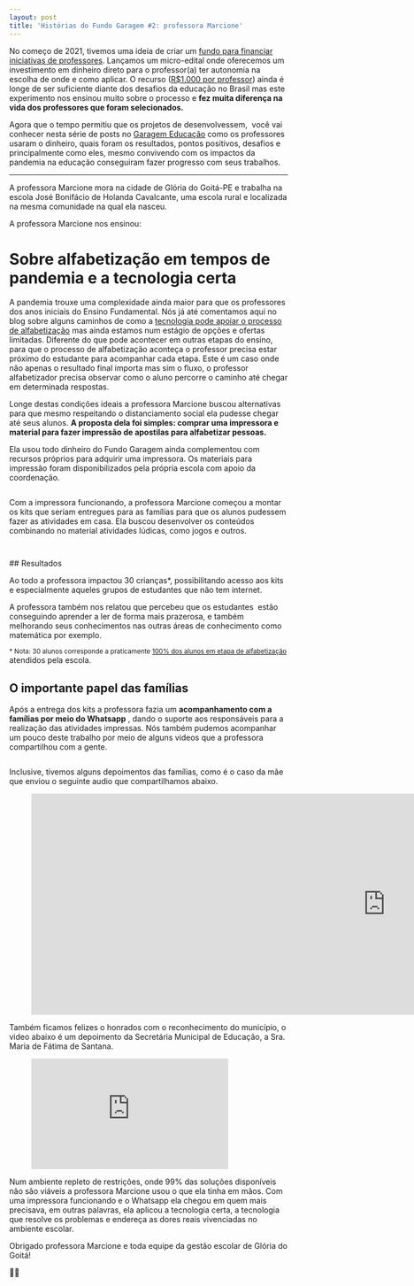 ```yaml
---
layout: post
title: 'Histórias do Fundo Garagem #2: professora Marcione'
---
```


No começo de 2021, tivemos uma ideia de criar um [fundo para financiar iniciativas de professores](/fundo-garagem-educacao/). Lançamos um micro-edital onde oferecemos um investimento em dinheiro direto para o professor(a) ter autonomia na escolha de onde e como aplicar. O recurso ([R$1.000 por professor](/5-selecionados-fundo-1-garagem-educacao/)) ainda é longe de ser suficiente diante dos desafios da educação no Brasil mas este experimento nos ensinou muito sobre o processo e **fez muita diferença na vida dos professores que foram selecionados.**

Agora que o tempo permitiu que os projetos de desenvolvessem, &nbsp;você vai conhecer nesta série de posts no [Garagem Educação](/p/8d1bb367-6f94-4e2d-8e63-c2722e38b563/www.garagemeducacao.com) como os professores usaram o dinheiro, quais foram os resultados, pontos positivos, desafios e principalmente como eles, mesmo convivendo com os impactos da pandemia na educação conseguiram fazer progresso com seus trabalhos. &nbsp;

* * *

A professora Marcione mora na cidade de Glória do Goitá-PE e trabalha na escola José Bonifácio de Holanda Cavalcante, uma escola rural e localizada na mesma comunidade na qual ela nasceu.

A professora Marcione nos ensinou:

# **Sobre alfabetização em tempos de pandemia e a tecnologia certa**

A pandemia trouxe uma complexidade ainda maior para que os professores dos anos iniciais do Ensino Fundamental. Nós já até comentamos aqui no blog sobre alguns caminhos de como a [tecnologia pode apoiar o processo de alfabetização](/tecnologia-alfabetizacao/) mas ainda estamos num estágio de opções e ofertas limitadas. Diferente do que pode acontecer em outras etapas do ensino, para que o processo de alfabetização aconteça o professor precisa estar próximo do estudante para acompanhar cada etapa. Este é um caso onde não apenas o resultado final importa mas sim o fluxo, o professor alfabetizador precisa observar como o aluno percorre o caminho até chegar em determinada respostas.

Longe destas condições ideais a professora Marcione buscou alternativas para que mesmo respeitando o distanciamento social ela pudesse chegar até seus alunos. **A proposta dela foi simples: comprar uma impressora e material para fazer impressão de apostilas para alfabetizar pessoas.**

Ela usou todo dinheiro do Fundo Garagem ainda complementou com recursos próprios para adquirir uma impressora. Os materiais para impressão foram disponibilizados pela própria escola com apoio da coordenação.

<figure class="kg-card kg-image-card"><img src="/content/images/2021/07/Screen-Shot-2021-07-25-at-16.35.29.png" class="kg-image" alt srcset="/content/images/size/w600/2021/07/Screen-Shot-2021-07-25-at-16.35.29.png 600w, /content/images/size/w1000/2021/07/Screen-Shot-2021-07-25-at-16.35.29.png 1000w, /content/images/size/w1600/2021/07/Screen-Shot-2021-07-25-at-16.35.29.png 1600w, /content/images/2021/07/Screen-Shot-2021-07-25-at-16.35.29.png 2242w" sizes="(min-width: 720px) 720px"></figure>

Com a impressora funcionando, a professora Marcione começou a montar os kits que seriam entregues para as famílias para que os alunos pudessem fazer as atividades em casa. Ela buscou desenvolver os conteúdos combinando no material atividades lúdicas, como jogos e outros.

<figure class="kg-card kg-image-card"><img src="/content/images/2021/07/Screen-Shot-2021-07-25-at-17.32.51.png" class="kg-image" alt></figure><figure class="kg-card kg-image-card"><img src="/content/images/2021/07/Screen-Shot-2021-07-25-at-16.01.45.png" class="kg-image" alt srcset="/content/images/size/w600/2021/07/Screen-Shot-2021-07-25-at-16.01.45.png 600w, /content/images/size/w1000/2021/07/Screen-Shot-2021-07-25-at-16.01.45.png 1000w, /content/images/size/w1600/2021/07/Screen-Shot-2021-07-25-at-16.01.45.png 1600w, /content/images/2021/07/Screen-Shot-2021-07-25-at-16.01.45.png 2252w" sizes="(min-width: 720px) 720px"></figure>
## Resultados 

Ao todo a professora impactou 30 crianças\*, possibilitando acesso aos kits e especialmente aqueles grupos de estudantes que não tem internet.

A professora também nos relatou que percebeu que os estudantes &nbsp;estão conseguindo aprender a ler de forma mais prazerosa, e também melhorando seus conhecimentos nas outras áreas de conhecimento como matemática por exemplo.

<!--kg-card-begin: html--><small>* Nota: 30 alunos corresponde a praticamente <a href="https://www.qedu.org.br/escola/86748-escola-jose-bonifacio-de-holanda-cavalcanti/sobre">100% dos alunos em etapa de alfabetização</a></small> atendidos pela escola. <!--kg-card-end: html-->

## O importante papel das famílias 

Após a entrega dos kits a professora fazia um **acompanhamento com a famílias por meio do Whatsapp** , dando o suporte aos responsáveis para a realização das atividades impressas. Nós também pudemos acompanhar um pouco deste trabalho por meio de alguns videos que a professora compartilhou com a gente.

<figure class="kg-card kg-image-card"><img src="/content/images/2021/07/Screen-Shot-2021-07-25-at-17.29.12.png" class="kg-image" alt></figure>

Inclusive, tivemos alguns depoimentos das famílias, como é o caso da mãe que enviou o seguinte audio que compartilhamos abaixo.

<figure class="kg-card kg-embed-card"><iframe width="1280" height="400" scrolling="no" frameborder="no" src="https://w.soundcloud.com/player/?visual=true&amp;url=https%3A%2F%2Fapi.soundcloud.com%2Ftracks%2F1093927753&amp;show_artwork=true&amp;maxwidth=1280"></iframe></figure>

Também ficamos felizes o honrados com o reconhecimento do município, o video abaixo é um depoimento da Secretária Municipal de Educação, a Sra. Maria de Fátima de Santana.

<figure class="kg-card kg-embed-card"><iframe width="356" height="200" src="https://www.youtube.com/embed/OFMgfHvWyGY?feature=oembed" frameborder="0" allow="accelerometer; autoplay; clipboard-write; encrypted-media; gyroscope; picture-in-picture" allowfullscreen></iframe></figure>

Num ambiente repleto de restrições, onde 99% das soluções disponíveis não são viáveis a professora Marcione usou o que ela tinha em mãos. Com uma impressora funcionando e o Whatsapp ela chegou em quem mais precisava, em outras palavras, ela aplicou a tecnologia certa, a tecnologia que resolve os problemas e endereça as dores reais vivenciadas no ambiente escolar.

Obrigado professora Marcione e toda equipe da gestão escolar de Glória do Goitá!

👋🏼

